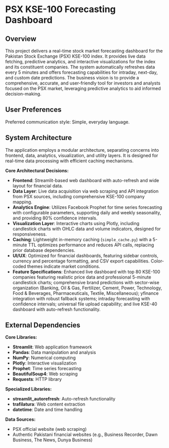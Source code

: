 # PSX KSE-100 Forecasting Dashboard

## Overview
This project delivers a real-time stock market forecasting dashboard for the Pakistan Stock Exchange (PSX) KSE-100 index. It provides live data fetching, predictive analytics, and interactive visualizations for the index and its constituent companies. The system automatically refreshes data every 5 minutes and offers forecasting capabilities for intraday, next-day, and custom date predictions. The business vision is to provide a comprehensive, accurate, and user-friendly tool for investors and analysts focused on the PSX market, leveraging predictive analytics to aid informed decision-making.

## User Preferences
Preferred communication style: Simple, everyday language.

## System Architecture
The application employs a modular architecture, separating concerns into frontend, data, analytics, visualization, and utility layers. It is designed for real-time data processing with efficient caching mechanisms.

**Core Architectural Decisions:**
-   **Frontend**: Streamlit-based web dashboard with auto-refresh and wide layout for financial data.
-   **Data Layer**: Live data acquisition via web scraping and API integration from PSX sources, including comprehensive KSE-100 company mapping.
-   **Analytics Engine**: Utilizes Facebook Prophet for time series forecasting with configurable parameters, supporting daily and weekly seasonality, and providing 80% confidence intervals.
-   **Visualization Layer**: Interactive charts using Plotly, including candlestick charts with OHLC data and volume indicators, designed for responsiveness.
-   **Caching**: Lightweight in-memory caching (`simple_cache.py`) with a 5-minute TTL optimizes performance and reduces API calls, replacing prior database dependencies.
-   **UI/UX**: Optimized for financial dashboards, featuring sidebar controls, currency and percentage formatting, and CSV export capabilities. Color-coded themes indicate market conditions.
-   **Feature Specifications**: Enhanced live dashboard with top 80 KSE-100 companies featuring realistic price data and professional 5-minute candlestick charts; comprehensive brand predictions with sector-wise organization (Banking, Oil & Gas, Fertilizer, Cement, Power, Technology, Food & Beverages, Pharmaceuticals, Textile, Miscellaneous); yfinance integration with robust fallback systems; intraday forecasting with confidence intervals; universal file upload capability; and live KSE-40 dashboard with auto-refresh functionality.

## External Dependencies

**Core Libraries:**
-   **Streamlit**: Web application framework
-   **Pandas**: Data manipulation and analysis
-   **NumPy**: Numerical computing
-   **Plotly**: Interactive visualization
-   **Prophet**: Time series forecasting
-   **BeautifulSoup4**: Web scraping
-   **Requests**: HTTP library

**Specialized Libraries:**
-   **streamlit_autorefresh**: Auto-refresh functionality
-   **trafilatura**: Web content extraction
-   **datetime**: Date and time handling

**Data Sources:**
-   PSX official website (web scraping)
-   Authentic Pakistani financial websites (e.g., Business Recorder, Dawn Business, The News, Dunya Business)